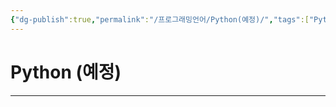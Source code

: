 ```yaml
---
{"dg-publish":true,"permalink":"/프로그래밍언어/Python(예정)/","tags":["Python","컴퓨터언어"],"created":"2024-02-06T20:27:56.309+09:00","updated":"2024-02-16T16:09:11.884+09:00"}
---
```



# Python (예정)

---